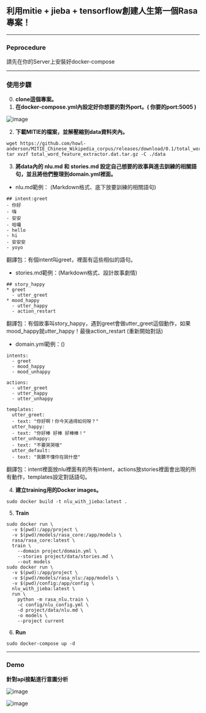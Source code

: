 ## 利用mitie + jieba + tensorflow創建人生第一個Rasa專案！

---

### Peprocedure 
請先在你的Server上安裝好docker-compose

---

### 使用步驟

0. **clone這個專案。**
1. **在docker-compose.yml內設定好你想要的對外port。( 你要的port:5005 )**

![image](https://i.imgur.com/T3O5dCj.png)

2. **下載MITIE的檔案，並解壓縮到data資料夾內。**
```
wget https://github.com/howl-anderson/MITIE_Chinese_Wikipedia_corpus/releases/download/0.1/total_word_feature_extractor.dat.tar.gz
tar xvzf total_word_feature_extractor.dat.tar.gz -C ./data
```
3. **將data內的 nlu.md 和 stories.md 設定自己想要的故事與進去訓練的相關語句，並且將他們整理到domain.yml裡面。**
  * nlu.md範例： (Markdown格式、底下放要訓練的相關語句)
```
## intent:greet
- 你好
- 嗨
- 安安
- 哈囉
- hello
- hi
- 安安安
- yoyo
```
  翻譯包：有個intent叫greet，裡面有這些相似的語句。
  * stories.md範例：(Markdown格式、設計故事劇情)
```
## story_happy
* greet
  - utter_greet
* mood_happy
  - utter_happy
  - action_restart
```
  翻譯包：有個故事叫story_happy，遇到greet會做utter_greet這個動作，如果mood_happy就utter_happy！最後action_restart (重新開始對話)
  * domain.yml範例：()
```
intents:
  - greet
  - mood_happy
  - mood_unhappy
  
actions:
  - utter_greet
  - utter_happy
  - utter_unhappy

templates:
  utter_greet:
  - text: "你好啊！你今天過得如何呀？"
  utter_happy:
  - text: "你好棒 好棒 好棒棒！"
  utter_unhappy:
  - text: "不要哭哭哦"
  utter_default:
  - text: "我聽不懂你在說什麼"
```
  翻譯包：intent裡面放nlu裡面有的所有intent，actions放stories裡面會出現的所有動作，templates設定對話語句。

4. **建立training用的Docker images。**

```
sudo docker build -t nlu_with_jieba:latest .
```
5. **Train**
```
sudo docker run \
  -v $(pwd):/app/project \
  -v $(pwd)/models/rasa_core:/app/models \
  rasa/rasa_core:latest \
  train \
    --domain project/domain.yml \
    --stories project/data/stories.md \
    --out models
sudo docker run \
  -v $(pwd):/app/project \
  -v $(pwd)/models/rasa_nlu:/app/models \
  -v $(pwd)/config:/app/config \
  nlu_with_jieba:latest \
  run \
    python -m rasa_nlu.train \
    -c config/nlu_config.yml \
    -d project/data/nlu.md \
    -o models \
    --project current
```
6. **Run**
```
sudo docker-compose up -d
```

---
### Demo

**針對api接點進行意圖分析**

![image](https://i.imgur.com/kcBoJCX.png)

![image](https://i.imgur.com/6YyBFAe.png)
